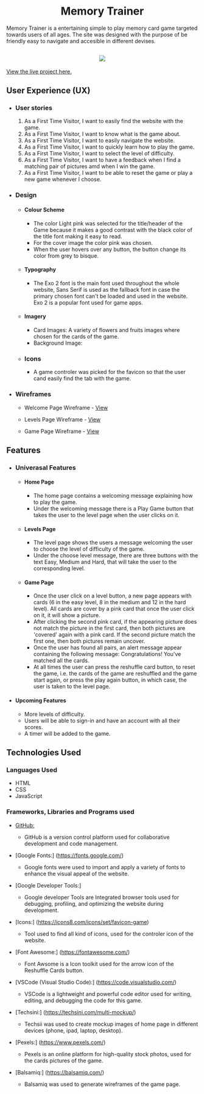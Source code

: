 <h1 align="center">Memory Trainer</h1>

Memory Trainer is a entertaining simple to play memory card game targeted towards users of all ages. The site was designed with the purpose of be friendly easy to navigate and accesible in different devises.

<h2 align="center"><img src="image"></h2>

[View the live project here.](https://github.com/vega-2135/memory-trainer/deployments/github-pages)

## User Experience (UX)

-   ### User stories

    1. As a First Time Visitor, I want to easily find the website with the game.
    2. As a First Time Visitor, I want to know what is the game about.
    3. As a First Time Visitor, I want to easily navigate the website.
    4. As a First Time Visitor, I want to quickly learn how to play the game.
    5. As a First Time Visitor, I want to select the level of difficulty.
    6. As a First Time Visitor, I want to have a feedback when I find a matching pair of pictures amd when I win the game.
    7. As a First Time Visitor, I want to be able to reset the game or play a new game whenever I choose.

-   ### Design
    -   #### Colour Scheme
        -   The color Light pink was selected for the title/header of the Game because it makes a good contrast with the black color of the title font making it easy to read.
        - For the cover image the color pink was chosen.
        - When the user hovers over any button, the button change its color from grey to bisque.
    -   #### Typography
        -   The Exo 2 font is the main font used throughout the whole website, Sans Serif is used as the fallback font in case the primary chosen font can't be loaded and used in the website. Exo 2 is a popular font used for game apps.
    -   #### Imagery
        -   Card Images: A variety of flowers and fruits images where chosen for the cards of the game.
        -   Background Image:
    -   ### Icons
        - A game controler was picked for the favicon so that the user cand easily find the tab with the game.

*   ### Wireframes

    -   Welcome Page Wireframe - [View](https://github.com/vega-2135/memory-trainer/wireframes/welcome_page.png)

    -   Levels Page Wireframe - [View](https://github.com/vega-2135/memory-trainer/wireframes/level_page.png)

    -   Game Page Wireframe - [View](https://github.com/vega-2135/memory-trainer/wireframes/game_page.png)

## Features

-   ### Univerasal Features

    -  #### Home Page
       - The home page contains a welcoming message explaining how to play the game.
       - Under the welcoming message there is a Play Game button that takes the user to the level page when the user clicks on it.
    -  #### Levels Page
       - The level page shows the users a message welcoming the user to choose the level of difficulty of the game.
       - Under the choose level message, there are three buttons with the text Easy, Medium and Hard, that will take the user to the corresponding level.
    -  #### Game Page
       - Once the user click on a level button, a new page appears with cards (6 in the easy level, 8 in the medium and 12 in the hard level). All cards are cover by a pink card that once the user click on it, it will show a picture.
       - After clicking the second pink card, if the appearing picture does not match the picture in the first card, then both pictures are 'covered' again with a pink card. If the second picture match the first one, then both pictures remain uncover.
       - Once the user has found all pairs, an alert message appear containing the following message: Congratulations! You've matched all the cards. 
       -  At all times the user can press the reshuffle card button, to reset the game, i.e. the cards of the game are reshuffled and the game start again, or press the play again button, in which case, the user is taken to the level page.

-   #### Upcoming Features

      - More levels of difficulty.
      - Users will be able to sign-in and have an account with all their scores.
      - A timer will be added to the game.

## Technologies Used

### Languages Used

- HTML
- CSS
- JavaScript

### Frameworks, Libraries and Programs used

- [GitHub:](https://github.com/)
   - GitHub is a version control platform used for collaborative development and code management.

- [Google Fonts:] (https://fonts.google.com/)  
   - Google fonts were used to import and apply a variety of fonts to enhance the visual appeal of the website.

- [Google Developer Tools:]  
   - Google developer Tools are Integrated browser tools used for debugging, profiling, and optimizing the website during development.

- [Icons:] (https://icons8.com/icons/set/favicon-game) 
   - Tool used to find all kind of icons, used for the controler icon of the website.

- [Font Awesome:] (https://fontawesome.com/)
   - Font Awsome is a Icon toolkit used for the arrow icon of the Reshuffle Cards button.

- [VSCode (Visual Studio Code):] (https://code.visualstudio.com/) 
   - VSCode is a lightweight and powerful code editor used for writing, editing, and debugging the code for this game.

- [Techsini:] (https://techsini.com/multi-mockup/)
   - Techsii was used to create mockup images of home page in different devices (phone, ipad, laptop, desktop).

- [Pexels:] (https://www.pexels.com/)
   - Pexels is an online platform for high-quality stock photos, used for the cards pictures of the game.

- [Balsamiq:] (https://balsamiq.com/)
   - Balsamiq was used to generate wireframes of the game page.